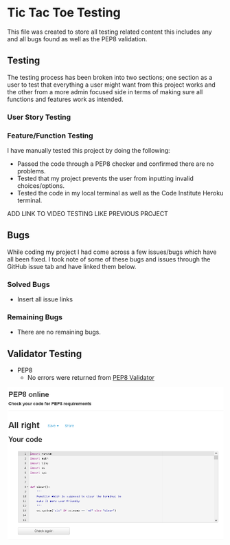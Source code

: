 # Tic Tac Toe Testing
This file was created to store all testing related content this includes any and all bugs found as well as the PEP8 validation.

## Testing
The testing process has been broken into two sections; one section as a user to test that everything a user might want from this project works and the other from a more admin focused side in terms of making sure all functions and features work as intended.

### User Story Testing

### Feature/Function Testing

I have manually tested this project by doing the following:
* Passed the code through a PEP8 checker and confirmed there are no problems.
* Tested that my project prevents the user from inputting invalid choices/options.
* Tested the code in my local terminal as well as the Code Institute Heroku terminal.

ADD LINK TO VIDEO TESTING LIKE PREVIOUS PROJECT

## Bugs
While coding my project I had come across a few issues/bugs which have all been fixed. I took note of some of these bugs and issues through the GitHub issue tab and have linked them below.
### Solved Bugs
* Insert all issue links

### Remaining Bugs
* There are no remaining bugs.

## Validator Testing
* PEP8
    * No errors were returned from [PEP8 Validator](http://pep8online.com/checkresult)

![PEP8 validator](documentation/testing/validator/pep8.png)
